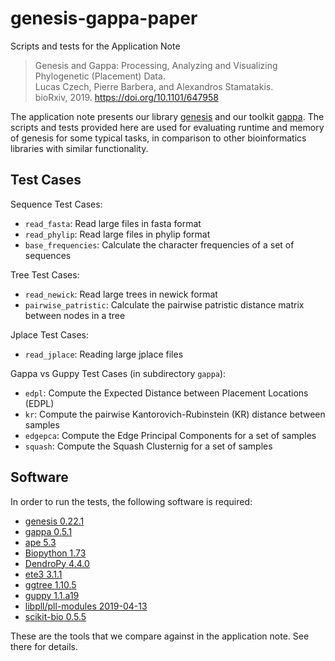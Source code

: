 # genesis-gappa-paper
Scripts and tests for the Application Note

> Genesis and Gappa: Processing, Analyzing and Visualizing Phylogenetic (Placement) Data.<br />
> Lucas Czech, Pierre Barbera, and Alexandros Stamatakis.<br />
> bioRxiv, 2019. https://doi.org/10.1101/647958<br />

The application note presents our library [genesis](https://github.com/lczech/genesis) and our toolkit [gappa](https://github.com/lczech/gappa). The scripts and tests provided here are used for evaluating runtime and memory of genesis for some typical tasks, in comparison to other bioinformatics libraries with similar functionality.

## Test Cases

Sequence Test Cases:

 - `read_fasta`: Read large files in fasta format
 - `read_phylip`: Read large files in phylip format
 - `base_frequencies`: Calculate the character frequencies of a set of sequences
 
Tree Test Cases:

 - `read_newick`: Read large trees in newick format
 - `pairwise_patristic`: Calculate the pairwise patristic distance matrix between nodes in a tree

Jplace Test Cases:

 - `read_jplace`: Reading large jplace files
 
Gappa vs Guppy Test Cases (in subdirectory `gappa`):

 - `edpl`: Compute the Expected Distance between Placement Locations (EDPL)
 - `kr`: Compute the pairwise Kantorovich-Rubinstein (KR) distance between samples
 - `edgepca`: Compute the Edge Principal Components for a set of samples
 - `squash`: Compute the Squash Clusternig for a set of samples

## Software

In order to run the tests, the following software is required:

 - [genesis 0.22.1](https://github.com/lczech/genesis/releases/tag/v0.22.1)
 - [gappa 0.5.1](https://github.com/lczech/gappa/releases/tag/v0.5.1)
 - [ape 5.3](https://cran.r-project.org/web/packages/ape/index.html)
 - [Biopython 1.73](https://biopython.org/)
 - [DendroPy 4.4.0](https://dendropy.org/)
 - [ete3 3.1.1](http://etetoolkit.org/)
 - [ggtree 1.10.5](https://github.com/GuangchuangYu/ggtree)
 - [guppy 1.1.a19](http://matsen.github.io/pplacer/generated_rst/guppy.html)
 - [libpll/pll-modules 2019-04-13](https://github.com/ddarriba/pll-modules)
 - [scikit-bio 0.5.5](http://scikit-bio.org/)
 
These are the tools that we compare against in the application note. See there for details.
